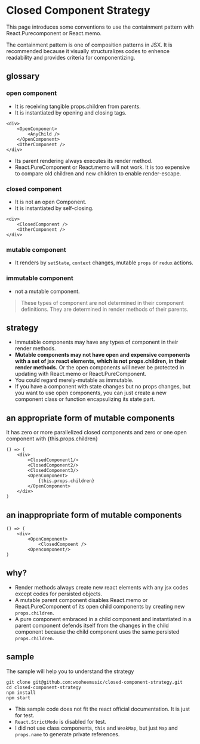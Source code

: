 # **Closed Component Strategy**

 This page introduces  some conventions to use the containment pattern with React.Purecomponent or React.memo.

  The containment pattern is one of composition patterns in JSX. It is recommended because it  visually structuralizes codes to enhence readability and provides criteria for componentizing.

## **glossary**
### **open component**
- It is receiving tangible props.children from parents.
- It is instantiated by opening and closing tags. 
```
<div>
    <OpenComponent>
        <AnyChild />
    </OpenComponent>
    <OtherComponent />
</div>
```
- Its parent rendering always executes its render method.
- React.PureComponent or React.memo will not work. It is too expensive to compare old children and new children to enable render-escape.

### **closed component**
- It is not an open Component.
- It is instantiated by self-closing.
```
<div>
    <ClosedComponent />
    <OtherComponent />
</div>
```

### **mutable component**
- It renders by `setState`, `context` changes, mutable `props` or `redux` actions.
### **immutable component**
- not a mutable component. 

>These types of component are not determined in their component definitions. They are determined in render methods of their parents.

## **strategy**

- Immutable components may have any types of component in their render methods. 
- **Mutable components may not have open and expensive components with a set of jsx react elements, which is not props.children, in their render methods.** Or the open components will never be protected in updating with React.memo or React.PureComponent. 
- You could regard merely-mutable as immutable.
- If you have a component with state changes but no props changes, but you want to use open components, you can just create a new component class or function encapsulizing its state part.

## **an appropriate form of mutable components**
It has zero or more parallelized closed components and zero or one open component with {this.props.children}
```
() => (
    <div>
        <ClosedComponent1/>
        <ClosedComponent2/>
        <ClosedComponent3/>
        <OpenComponent>
            {this.props.children}
        </OpenComponent>
    </div>
)
```
## **an inappropriate form of mutable components**

```
() => (
    <div>
        <OpenComponent>
            <ClosedCompoent />
        <Opencomponent/>
)
```

## **why?**
- Render methods always create new react elements with any jsx codes except codes for persisted objects.
- A mutable parent component disables React.memo or React.PureComponent of its open child components by creating new `props.children`.
- A pure component embraced in a child component and instantiated in a parent component defends itself from the changes in the child component because the child component uses the same persisted `props.children`.

## **sample**
The sample will help you to understand the strategy
```
git clone git@github.com:wooheemusic/closed-component-strategy.git
cd closed-component-strategy
npm install
npm start
``` 
- This sample code does not fit the react official documentation. It is just for test.
- `React.StrictMode` is disabled for test.
- I did not use class components, `this` and `WeakMap`, but just `Map` and `props.name` to generate private references.
